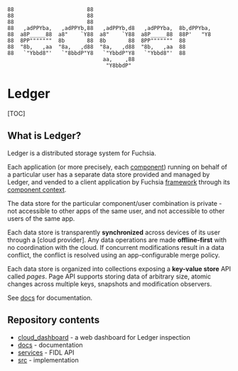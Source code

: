 ```
88                       88
88                       88
88                       88
88   ,adPPYba,   ,adPPYb,88   ,adPPYb,d8   ,adPPYba,  8b,dPPYba,
88  a8P_____88  a8"    `Y88  a8"    `Y88  a8P_____88  88P'   "Y8
88  8PP"""""""  8b       88  8b       88  8PP"""""""  88
88  "8b,   ,aa  "8a,   ,d88  "8a,   ,d88  "8b,   ,aa  88
88   `"Ybbd8"'   `"8bbdP"Y8   `"YbbdP"Y8   `"Ybbd8"'  88
                              aa,    ,88
                               "Y8bbdP"
```

# Ledger

[TOC]

## What is Ledger?

Ledger is a distributed storage system for Fuchsia.

Each application (or more precisely, each [component]) running on behalf of a
particular user has a separate data store provided and managed by Ledger, and
vended to a client application by Fuchsia [framework] through its [component
context].

The data store for the particular component/user combination is private - not
accessible to other apps of the same user, and not accessible to other users of
the same app.

Each data store is transparently **synchronized** across devices of its user
through a [cloud provider]. Any data operations are made **offline-first** with
no coordination with the cloud. If concurrent modifications result in a data
conflict, the conflict is resolved using an app-configurable merge policy.

Each data store is organized into collections exposing a **key-value store** API
called *pages*. Page API supports storing data of arbitrary size, atomic changes
across multiple keys, snapshots and modification observers.

See [docs](docs/README.md) for documentation.

## Repository contents

 - [cloud_dashboard](cloud_dashboard) - a web dashboard for Ledger inspection 
 - [docs](docs) - documentation
 - [services](services) - FIDL API
 - [src](src) - implementation

[cloud_provider]: src/cloud_provider/public
[component]: https://fuchsia.googlesource.com/modular/+/master/services/component
[component context]: https://fuchsia.googlesource.com/modular/+/master/services/component/component_context.fidl
[framework]: https://fuchsia.googlesource.com/modular
